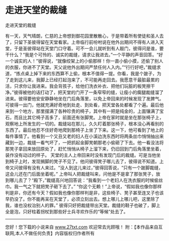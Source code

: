 # 走进天堂的裁缝

走进天堂的裁缝 

有一天，天气晴朗，仁慈的上帝想到御花园里散散心，于是带着所有使徒和圣人去了，只留下圣彼得留在天堂看家。上帝临行前吩咐说在他外出期间不得有人进入天堂，于是圣彼得站在天堂门口守着。可不一会儿就听到有人敲门，彼得问是谁，要干什么？“我是个可怜的、诚实的裁缝，请求让我进去。”一个平静的声音回答。“好一个诚实的人！”彼得说，“就像绞架上的小偷那样！你一直小偷小摸，还偷了别人的衣服，你进不了天堂。天父说他外出期间严禁任何人入内。”“行行好吧，”裁缝求道，“拣点桌上掉下来的东西算不上偷，根本不值得一提。你看，我是个跛子，为了走到这儿来，我脚上已经打起泡来了，不可能再走回去。我愿意干最脏最累的活，只求你让我进来。我会背孩子，给他们洗衣补衣、把他们玩脏的板凳擦干净。”彼得被他的话打动了，把天堂的门开了一条窄窄的缝，让瘦小的瘸腿裁缝溜了进来。彼得要他安安静静地坐在门后角落里，以免上帝回来的时候发现了发脾气。可彼得一出门，他就充满好奇地到处走、到处看，把天堂各处都看了个遍。最后他来到一个地方，那里摆满了各种珍贵的椅子，其中有一把是纯金的，上面镶满了宝石，而且比其它椅子高多了，前面还有张脚凳。上帝在家时就是坐在那张椅子上，观察地上所发生的一切的。裁缝站在那儿，久久盯着那张椅子，根本没心再看别的东西了。最后他忍不住好奇地爬到那椅子上坐了下来。这一下，他可看到了地上的每件事情了。他看到一个又丑又老的妇人在小溪边洗东西时将两条丝巾悄悄抽出来藏到一边，裁缝一看气坏了，一把抓起金脚凳朝那老小偷砸了下去。他一看没法将那凳子拿回来放回原处了，赶忙悄悄从椅子上溜下来，仍旧回到门后角落里坐着，装作没有动过的样子。 
天堂的主人上帝回来时没有发现门后的裁缝。可是当他坐到椅子上时，发现搁脚的凳子不见了。他问彼得凳子哪儿去了，彼得说不知道。上帝又问彼得有没有人来过。“没人到这儿来过，”彼得回答说，“只有一个跛脚裁缝，这会儿还在门后面坐着呢。” 
上帝叫人把裁缝叫来，问他是不是拿了那张凳子，放到哪儿去了？“殿下，”裁缝高兴地回答说：“我看到一个老妇人在洗衣服的时候偷丝巾。我一气之下就把凳子砸下去了。” 
“你这个无赖！”上帝说，“假如我也像你那样判是非，你还有今天？假如我也像你那样判是非，这些椅子、凳子甚至连叉子也该早扔没了。你不能再呆在天堂了，必须立刻出去。想上哪儿上哪儿吧，这里除了我，谁也没权治别人的罪。” 
彼得只好把裁缝带出天堂。裁缝的鞋子也破了，脚上全是泡，只好柱着拐杖到那些好士兵寻欢作乐的“等候”处去了。 

                  
--------------------
您好！您下载的小说来自 www.27txt.com 欢迎常去光顾哦！
附：【本作品来自互联网,本人不做任何负责】内容版权归作者所有